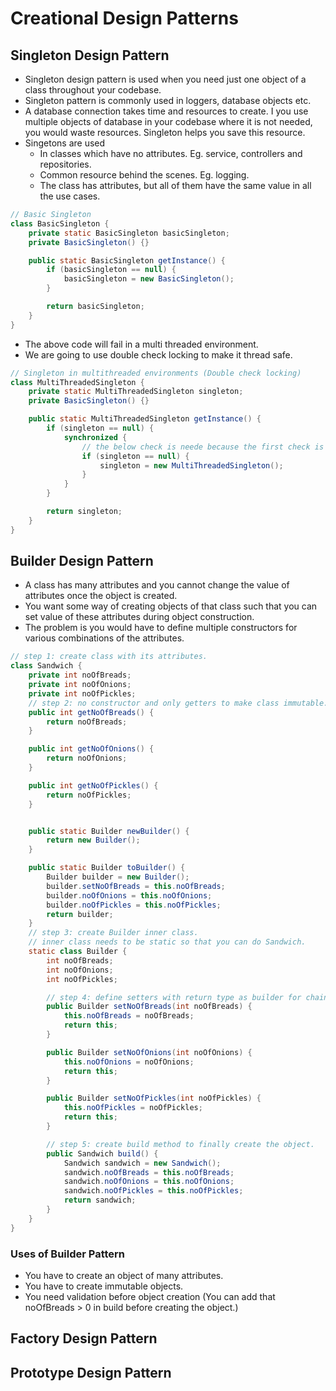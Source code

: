 # Creational Design Patterns

## Singleton Design Pattern

- Singleton design pattern is used when you need just one object of a class throughout your codebase.
- Singleton pattern is commonly used in loggers, database objects etc.
- A database connection takes time and resources to create. I you use multiple objects of database in your codebase where it is not needed, you would waste resources. Singleton helps you save this resource.
- Singetons are used 
    - In classes which have no attributes. Eg. service, controllers and repositories.
    - Common resource behind the scenes. Eg. logging.
    - The class has attributes, but all of them have the same value in all the use cases.

```java
// Basic Singleton
class BasicSingleton {
    private static BasicSingleton basicSingleton;
    private BasicSingleton() {}

    public static BasicSingleton getInstance() {
        if (basicSingleton == null) {
            basicSingleton = new BasicSingleton();
        }

        return basicSingleton;
    }
}
```
- The above code will fail in a multi threaded environment.
- We are going to use double check locking to make it thread safe.
```java
// Singleton in multithreaded environments (Double check locking)
class MultiThreadedSingleton {
    private static MultiThreadedSingleton singleton;
    private BasicSingleton() {}

    public static MultiThreadedSingleton getInstance() {
        if (singleton == null) {
            synchronized {
                // the below check is neede because the first check is outside synchronized, hence singleton could be made non null by some other thread.
                if (singleton == null) {
                    singleton = new MultiThreadedSingleton();
                }
            }
        }

        return singleton;
    }
}
```
## Builder Design Pattern

- A class has many attributes and you cannot change the value of attributes once the object is created.
- You want some way of creating objects of that class such that you can set value of these attributes during object construction.
- The problem is you would have to define multiple constructors for various combinations of the attributes.

```java
// step 1: create class with its attributes.
class Sandwich {
    private int noOfBreads;
    private int noOfOnions;
    private int noOfPickles;
    // step 2: no constructor and only getters to make class immutable.
    public int getNoOfBreads() {
        return noOfBreads;
    }

    public int getNoOfOnions() {
        return noOfOnions;
    }

    public int getNoOfPickles() {
        return noOfPickles;
    }


    public static Builder newBuilder() {
        return new Builder();
    }

    public static Builder toBuilder() {
        Builder builder = new Builder();
        builder.setNoOfBreads = this.noOfBreads;
        builder.noOfOnions = this.noOfOnions;
        builder.noOfPickles = this.noOfPickles;
        return builder;
    }
    // step 3: create Builder inner class.
    // inner class needs to be static so that you can do Sandwich.
    static class Builder { 
        int noOfBreads;
        int noOfOnions;
        int noOfPickles;

        // step 4: define setters with return type as builder for chaining.
        public Builder setNoOfBreads(int noOfBreads) {
            this.noOfBreads = noOfBreads;
            return this;
        }

        public Builder setNoOfOnions(int noOfOnions) {
            this.noOfOnions = noOfOnions;
            return this;
        }

        public Builder setNoOfPickles(int noOfPickles) {
            this.noOfPickles = noOfPickles;
            return this;
        }

        // step 5: create build method to finally create the object.
        public Sandwich build() {
            Sandwich sandwich = new Sandwich();
            sandwich.noOfBreads = this.noOfBreads;
            sandwich.noOfOnions = this.noOfOnions;
            sandwich.noOfPickles = this.noOfPickles;
            return sandwich;
        }
    }
}    
```

### Uses of Builder Pattern
- You have to create an object of many attributes.
- You have to create immutable objects.
- You need validation before object creation (You can add that noOfBreads > 0 in build before creating the object.)

## Factory Design Pattern
## Prototype Design Pattern


